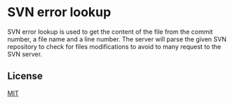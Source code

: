 # SVN error lookup

SVN error lookup is used to get the content of the file from the commit number, a file name and a line number.
The server will parse the given SVN repository to check for files modifications to avoid to many request to the SVN server.

## License
[MIT](https://github.com/Themacprod/SvnErrorLookup/blob/master/LICENSE.md)
